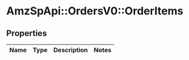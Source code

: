 # AmzSpApi::OrdersV0::OrderItems

## Properties
Name | Type | Description | Notes
------------ | ------------- | ------------- | -------------

